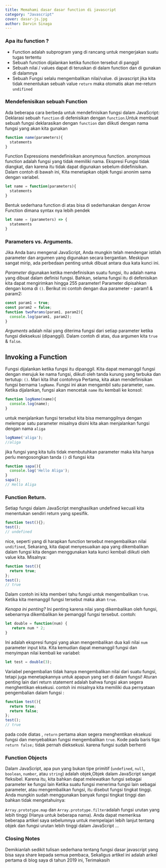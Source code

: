 ```yaml
---
title: Memahami dasar dasar function di javascript 
category: "Javascript"
cover: dasar-js.jpg
author: Darvin Sinaga
---
```

### Apa itu function ?
- Function adalah subprogram yang di rancang untuk mengerjakan suatu tugas tertentu
- Sebuah function dijalankan ketika function tersebut di panggil
- Sebuah nilai / values dapat di teruskan di dalam function dan di gunakan di dalamnya
- Sebuah Fungsi selalu mengembalikan nilai/value. di javascript jika kita tidak menentukan sebuah value `return` maka otomatis akan me-return `undifined`

### Mendefenisikan sebuah Function
Ada beberapa cara berbeda untuk mendefinisikan fungsi dalam JavaScript:
Deklarasi sebuah `function` di defenisikan dengan `function`.Untuk membuat sebuah fungsi deklarasikan dengan `function` dan diikuti dengan nama fungsi yang akan kita gunakan

```javascript
function name(parameters){
  statements
}
```
Function Expressions mendefinisikan anonymous function. anonymous function adalah fungsi yang tidak memiliki nama. Ekspresi Fungsi tidak diangkat, dan karena itu tidak dapat digunakan sebelum didefinisikan. Dalam contoh di bawah ini, Kita menetapkan objek fungsi anonim sama dengan variabel.
```javascript
let name = function(parameters){
  statements
}
```
Bentuk sederhana function di atas bisa di sederhanakan dengan Arrow Function dimana syntax nya lebih pendek
```javascript
let name = (parameters) => {
  statements
}
```
### Parameters vs. Arguments.
Jika Anda baru mengenal JavaScript, Anda mungkin telah mendengar istilah parameter dan argumen yang digunakan secara bergantian. Meskipun sangat mirip, ada perbedaan penting untuk dibuat antara dua kata kunci ini.

*Parameter* digunakan ketika mendefinisikan suatu fungsi, itu adalah nama yang dibuat dalam definisi fungsi. Bahkan, selama  fungsi itu di defenisikan kita dapat mengirimkan hingga 255 parameter! Parameter dipisahkan dengan koma di ```()```. Berikut ini contoh dengan dua parameter - param1 & param2:
```javascript
const param1 = true;
const param2 = false;
function twoParams(param1, param2){
  console.log(param1, param2);
}
```

*Arguments* adalah nilai yang diterima fungsi dari setiap parameter ketika fungsi dieksekusi (dipanggil). Dalam contoh di atas, dua argumen kita ```true``` & ```false```.
## Invoking a Function
Fungsi dijalankan ketika fungsi itu dipanggil. Kita dapat memanggil fungsi dengan merujuk  ke nama fungsi, diikuti oleh tanda kurung yang terbuka dan tertutup: ```()```.
Mari kita lihat contohnya
Pertama, kita akan mendefinisikan fungsi bernama ```logName```. Fungsi ini akan mengambil satu parameter, ```name```. Ketika dijalankan, fungsi akan mencetak ```name``` itu kembali ke konsol:
```javascript
function logName(name){
  console.log(name);
}
```
untuk menjalankan fungsi tersebut kita bisa memanggilnya dengan melempar satu parameter misalnya disini kita akan menjalankan fungsi dengan nama `aliga`
```javascript
logName('aliga');
//aliga
```
jika fungsi yang kita tulis tidak membutuhkan parameter maka kita hanya perlu mengosongkan tanda `()` di fungsi kita
```javascript
function sapa(){
  console.log('Hello Aliga');
}
sapa();
// Hello Aliga
```
### Function Return.
Setiap fungsi dalam JavaScript menghasilkan undefined kecuali kita menentukan sendiri return yang spesifik.
```javascript
function test(){};
test();
// undefined
```
nice, seperti yang di harapkan function tersebut mengembalikan nilai `undifined`,
Sekarang, kita dapat menyesuaikan apa yang dikembalikan dalam fungsi kita dengan menggunakan kata kunci kembali diikuti oleh value kita. Misalnya:
```javascript
function test(){
  return true;
};
test();
// true
```
Dalam contoh ini kita  memberi tahu fungsi untuk mengembalikan `true`. Ketika kita memanggil fungsi tersebut maka akan `true`.

*Kenapa ini penting?*
Ini penting karena nilai yang dikembalikan  oleh fungsi, sebenarnya dikembalikan ke pemanggil fungsi tersebut. contoh:
```javascript
let double = function(num) {
   return num * 2;
}
```
Ini adalah ekspresi fungsi  yang akan mengembalikan dua kali nilai `num` parameter input kita. Kita kemudian dapat memanggil fungsi dan menyimpan nilai kembali ke variabel:
```javascript
let test = double(3);

```
Variabel pengembalian tidak hanya mengembalikan nilai dari suatu fungsi, tetapi juga menetapkannya untuk apapun yang set di dalam  fungsi!
Aturan penting lain dari return statement adalah bahwa fungsi akan segera menghentikan eksekusi.
contoh ini misalnya kita memiliki dua pernyataan pengembalian dalam fungsi :
```javascript
function test(){
  return true;
  return false;
};
test();
// true
```
pada code diatas , `return`  pertama akan segera menghentikan eksekusi fungsi dan menyebabkan fungsi  mengembalikan `true`. Kode pada baris tiga: `return false;` tidak pernah dieksekusi. karena fungsi sudah berhenti

### Function Objects
Dalam JavaScript, apa pun yang bukan tipe primitif (``undefined``, `null`, `boolean`, `number`, atau `string`) adalah objek,Objek dalam JavaScript sangat fleksibel. Karena itu, kita bahkan dapat melewatkan fungsi sebagai parameter ke fungsi lain
Ketika suatu fungsi menerima fungsi lain sebagai parameter, atau mengembalikan fungsi, itu disebut fungsi tingkat tinggi. Anda mungkin sudah menggunakan banyak fungsi tingkat tinggi dan bahkan tidak mengetahuinya:

`Array.prototype.map` dan `Array.prototype.filter`adalah fungsi urutan yang lebih tinggi (Hanya untuk beberapa nama). Anda dapat memeriksa beberapa artikel saya sebelumnya untuk mempelajari lebih lanjut tentang objek dan fungsi urutan lebih tinggi dalam JavaScript ...

### Closing Notes
Demikianlah sedikit tulisan sederhana tentang fungsi dasar javascript yang bisa saya share kepada semua pembaca, Sekaligus artikel ini adalah arikel pertama di blog saya di tahun 2019 ini, Terimakasih 
